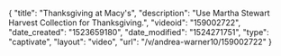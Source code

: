 {
    "title": "Thanksgiving at Macy's",
    "description": "Use Martha Stewart Harvest Collection for Thanksgiving.",
    "videoid": "159002722",
    "date_created": "1523659180",
    "date_modified": "1524271751",
    "type": "captivate",
    "layout": "video",
    "url": "\/v\/andrea-warner10\/159002722"
}